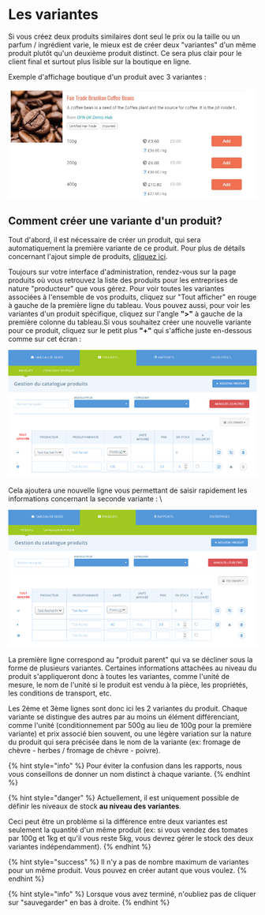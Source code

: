 # Les variantes

Si vous créez deux produits similaires dont seul le prix ou la taille ou un parfum / ingrédient varie, le mieux est de créer deux "variantes" d'un même produit plutôt qu'un deuxième produit distinct. Ce sera plus clair pour le client final et surtout plus lisible sur la boutique en ligne.

Exemple d'affichage boutique d'un produit avec 3 variantes :

![](<../../.gitbook/assets/productweightunit price.jpg>)

## Comment créer une variante d'un produit?

Tout d'abord, il est nécessaire de créer un produit, qui sera automatiquement la première variante de ce produit. Pour plus de détails concernant l'ajout simple de produits, [cliquez ici](https://guide.openfoodnetwork.org/v/fr/basic-features/products-1/products).

Toujours sur votre interface d'administration, rendez-vous sur la page produits où vous retrouvez la liste des produits pour les entreprises de nature "producteur" que vous gérez. Pour voir toutes les variantes associées à l'ensemble de vos produits, cliquez sur "Tout afficher" en rouge à gauche de la première ligne du tableau. Vous pouvez aussi, pour voir les variantes d'un produit spécifique, cliquez sur l'angle **">"** à gauche de la première colonne du tableau.Si vous souhaitez créer une nouvelle variante pour ce produit, cliquez sur le petit plus **"+"** qui s'affiche juste en-dessous comme sur cet écran :&#x20;

![](<../../.gitbook/assets/image (40) (1) (1).png>)

Cela ajoutera une nouvelle ligne vous permettant de saisir rapidement les informations concernant la seconde variante : \


![](<../../.gitbook/assets/image (70) (1) (1) (1).png>)



La première ligne correspond au "produit parent" qui va se décliner sous la forme de plusieurs variantes. Certaines informations attachées au niveau du produit s'appliqueront donc à toutes les variantes, comme l'unité de mesure, le nom de l'unité si le produit est vendu à la pièce, les propriétés, les conditions de transport, etc.

Les 2ème et 3ème lignes sont donc ici les 2 variantes du produit.  Chaque variante se distingue des autres par au moins un élément différenciant, comme l'unité (conditionnement par 500g au lieu de 100g pour la première variante) et prix associé bien souvent, ou une légère variation sur la nature du produit qui sera précisée dans le nom de la variante (ex: fromage de chèvre - herbes / fromage de chèvre - poivre).

{% hint style="info" %}
Pour éviter la confusion dans les rapports, nous vous conseillons de donner un nom distinct à chaque variante.
{% endhint %}

{% hint style="danger" %}
Actuellement, il est uniquement possible de définir les niveaux de stock **au niveau des variantes**.

Ceci peut être un problème si la différence entre deux variantes est seulement la quantité d'un même produit (ex: si vous vendez des tomates par 100g et 1kg et qu'il vous reste 5kg, vous devrez gérer le stock des deux variantes indépendamment).
{% endhint %}

{% hint style="success" %}
Il n'y a pas de nombre maximum de variantes pour un même produit. Vous pouvez en créer autant que vous voulez.
{% endhint %}

{% hint style="info" %}
Lorsque vous avez terminé, n'oubliez pas de cliquer sur "sauvegarder" en bas à droite.
{% endhint %}

